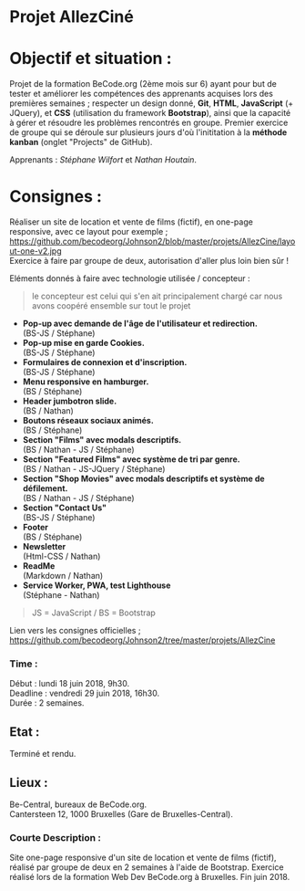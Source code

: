 # Projet AllezCiné

# Objectif et situation :
Projet de la formation BeCode.org (2ème mois sur 6) ayant pour but de tester et améliorer les compétences des apprenants acquises lors des premières semaines ; respecter un design donné, **Git**, **HTML**, **JavaScript** (+ JQuery), et **CSS** (utilisation du framework **Bootstrap**), ainsi que la capacité à gérer et résoudre les problèmes rencontrés en groupe. Premier exercice de groupe qui se déroule sur plusieurs jours d'où l'inititation à la **méthode kanban** (onglet "Projects" de GitHub).   

Apprenants : *Stéphane Wilfort* et *Nathan Houtain*.

# Consignes :
Réaliser un site de location et vente de films (fictif), en one-page responsive, avec ce layout pour exemple ; https://github.com/becodeorg/Johnson2/blob/master/projets/AllezCine/layout-one-v2.jpg  
Exercice à faire par groupe de deux, autorisation d'aller plus loin bien sûr !

Eléments donnés à faire avec technologie utilisée / concepteur :  
> le concepteur est celui qui s'en ait principalement chargé car nous avons coopéré ensemble sur tout le projet
 
 * **Pop-up avec demande de l'âge de l'utilisateur et redirection.**            
 (BS-JS / Stéphane)
 * **Pop-up mise en garde Cookies.**                                            
 (BS-JS / Stéphane)
 * **Formulaires de connexion et d'inscription.**                               
 (BS-JS / Stéphane)
 * **Menu responsive en hamburger.**                                            
 (BS / Stéphane)
 * **Header jumbotron slide.**                                                  
 (BS / Nathan)
 * **Boutons réseaux sociaux animés.**                                          
 (BS / Stéphane)
 * **Section "Films" avec modals descriptifs.**                                 
 (BS / Nathan - JS / Stéphane) 
 * **Section "Featured Films" avec système de tri par genre.**                  
 (BS / Nathan - JS-JQuery / Stéphane)
 * **Section "Shop Movies" avec modals descriptifs et système de défilement.**  
 (BS / Nathan - JS / Stéphane)
 * **Section "Contact Us"**                                                     
 (BS-JS / Stéphane)
 * **Footer**                                                                   
 (BS / Stéphane)
 * **Newsletter**                                                               
 (Html-CSS / Nathan) 
 * **ReadMe**  
 (Markdown / Nathan)
 * **Service Worker, PWA, test Lighthouse**                                     
 (Stéphane - Nathan) 
 
 > JS = JavaScript / BS = Bootstrap 
 
Lien vers les consignes officielles ; https://github.com/becodeorg/Johnson2/tree/master/projets/AllezCine

### Time :
Début : lundi 18 juin 2018, 9h30.   
Deadline : vendredi 29 juin 2018, 16h30.  
Durée : 2 semaines.

## Etat :
Terminé et rendu.

## Lieux :
Be-Central, bureaux de BeCode.org.  
Cantersteen 12, 1000 Bruxelles (Gare de Bruxelles-Central).

### Courte Description :
Site one-page responsive d'un site de location et vente de films (fictif), réalisé par groupe de deux en 2 semaines à l'aide de Bootstrap. Exercice réalisé lors de la formation Web Dev BeCode.org à Bruxelles. Fin juin 2018. 
